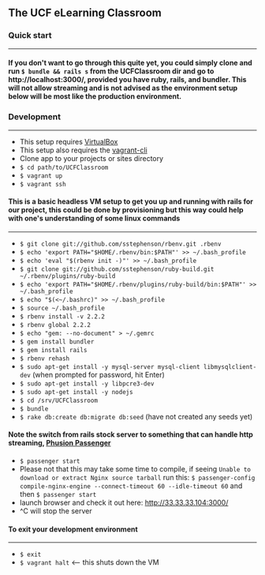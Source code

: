 ## The UCF eLearning Classroom

### Quick start
--------------------------
#### If you don't want to go through this quite yet, you could simply clone and run `$ bundle && rails s` from the UCFClassroom dir and go to http://localhost:3000/, provided you have ruby, rails, and bundler. This will not allow streaming and is not advised as the environment setup below will be most like the production environment.

### Development
----------------------------------
* This setup requires [VirtualBox](https://www.virtualbox.org/wiki/Downloads)
* This setup also requires the [vagrant-cli](http://docs.vagrantup.com/v2/cli/)
* Clone app to your projects or sites directory
* `$ cd path/to/UCFClassroom`
* `$ vagrant up`
* `$ vagrant ssh`

#### This is a basic headless VM setup to get you up and running with rails for our project, this could be done by provisioning but this way could help with one's understanding of some linux commands
--------------------------------------------------------------------------------------
* `$ git clone git://github.com/sstephenson/rbenv.git .rbenv`
* `$ echo 'export PATH="$HOME/.rbenv/bin:$PATH"' >> ~/.bash_profile`
* `$ echo 'eval "$(rbenv init -)"' >> ~/.bash_profile`
* `$ git clone git://github.com/sstephenson/ruby-build.git ~/.rbenv/plugins/ruby-build`
* `$ echo 'export PATH="$HOME/.rbenv/plugins/ruby-build/bin:$PATH"' >> ~/.bash_profile`
* `$ echo "$(<~/.bashrc)" >> ~/.bash_profile`
* `$ source ~/.bash_profile`
* `$ rbenv install -v 2.2.2`
* `$ rbenv global 2.2.2`
* `$ echo "gem: --no-document" > ~/.gemrc`
* `$ gem install bundler`
* `$ gem install rails`
* `$ rbenv rehash`
* `$ sudo apt-get install -y mysql-server mysql-client libmysqlclient-dev` (when prompted for password, hit Enter)
* `$ sudo apt-get install -y libpcre3-dev`
* `$ sudo apt-get install -y nodejs`
* `$ cd /srv/UCFClassroom`
* `$ bundle`
* `$ rake db:create db:migrate db:seed` (have not created any seeds yet)

#### Note the switch from rails stock server to something that can handle http streaming, [Phusion Passenger](https://www.phusionpassenger.com/)

* `$ passenger start`
* Please not that this may take some time to compile, if seeing `Unable to download or extract Nginx source tarball` run this: `$ passenger-config compile-nginx-engine --connect-timeout 60 --idle-timeout 60` and then `$ passenger start`
* launch browser and check it out here: http://33.33.33.104:3000/
* ^C will stop the server

#### To exit your development environment
----------------------------------------------
* `$ exit`
* `$ vagrant halt` <-- this shuts down the VM
